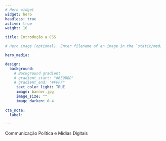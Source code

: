 ```yaml
---
# Hero widget
widget: hero
headless: true
active: true
weight: 10

title: Introdução a CSS

# Hero image (optional). Enter filename of an image in the `static/media/` folder.

hero_media: 

design:
  background:
    # Background gradient
    # gradient_start: "#659DBD"
    # gradient_end: "#FFFF"
     text_color_light: TRUE
     image: banner.jpg
     image_size: ""
     image_darken: 0.4
    
cta_note:
  label: 

---
```


Communicação Política e Mídias Digitais

<br>
<br>
